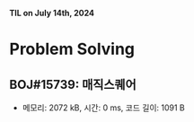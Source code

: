 **TIL on July 14th, 2024**

# Problem Solving
## BOJ#15739: 매직스퀘어
* 메모리: 2072 kB, 시간: 0 ms, 코드 길이: 1091 B

